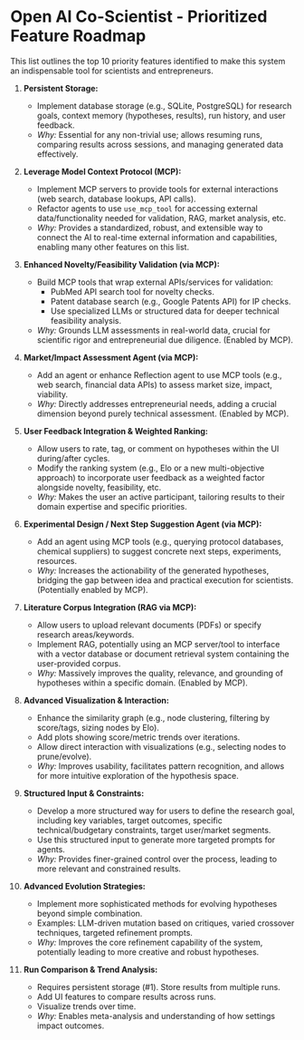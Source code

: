 # Open AI Co-Scientist - Prioritized Feature Roadmap

This list outlines the top 10 priority features identified to make this system an indispensable tool for scientists and entrepreneurs.

1.  **Persistent Storage:**
    *   Implement database storage (e.g., SQLite, PostgreSQL) for research goals, context memory (hypotheses, results), run history, and user feedback.
    *   *Why:* Essential for any non-trivial use; allows resuming runs, comparing results across sessions, and managing generated data effectively.

2.  **Leverage Model Context Protocol (MCP):**
    *   Implement MCP servers to provide tools for external interactions (web search, database lookups, API calls).
    *   Refactor agents to use `use_mcp_tool` for accessing external data/functionality needed for validation, RAG, market analysis, etc.
    *   *Why:* Provides a standardized, robust, and extensible way to connect the AI to real-time external information and capabilities, enabling many other features on this list.

3.  **Enhanced Novelty/Feasibility Validation (via MCP):**
    *   Build MCP tools that wrap external APIs/services for validation:
        *   PubMed API search tool for novelty checks.
        *   Patent database search (e.g., Google Patents API) for IP checks.
        *   Use specialized LLMs or structured data for deeper technical feasibility analysis.
    *   *Why:* Grounds LLM assessments in real-world data, crucial for scientific rigor and entrepreneurial due diligence. (Enabled by MCP).

4.  **Market/Impact Assessment Agent (via MCP):**
    *   Add an agent or enhance Reflection agent to use MCP tools (e.g., web search, financial data APIs) to assess market size, impact, viability.
    *   *Why:* Directly addresses entrepreneurial needs, adding a crucial dimension beyond purely technical assessment. (Enabled by MCP).

5.  **User Feedback Integration & Weighted Ranking:**
    *   Allow users to rate, tag, or comment on hypotheses within the UI during/after cycles.
    *   Modify the ranking system (e.g., Elo or a new multi-objective approach) to incorporate user feedback as a weighted factor alongside novelty, feasibility, etc.
    *   *Why:* Makes the user an active participant, tailoring results to their domain expertise and specific priorities.

6.  **Experimental Design / Next Step Suggestion Agent (via MCP):**
    *   Add an agent using MCP tools (e.g., querying protocol databases, chemical suppliers) to suggest concrete next steps, experiments, resources.
    *   *Why:* Increases the actionability of the generated hypotheses, bridging the gap between idea and practical execution for scientists. (Potentially enabled by MCP).

7.  **Literature Corpus Integration (RAG via MCP):**
    *   Allow users to upload relevant documents (PDFs) or specify research areas/keywords.
    *   Implement RAG, potentially using an MCP server/tool to interface with a vector database or document retrieval system containing the user-provided corpus.
    *   *Why:* Massively improves the quality, relevance, and grounding of hypotheses within a specific domain. (Enabled by MCP).

8.  **Advanced Visualization & Interaction:**
    *   Enhance the similarity graph (e.g., node clustering, filtering by score/tags, sizing nodes by Elo).
    *   Add plots showing score/metric trends over iterations.
    *   Allow direct interaction with visualizations (e.g., selecting nodes to prune/evolve).
    *   *Why:* Improves usability, facilitates pattern recognition, and allows for more intuitive exploration of the hypothesis space.

9.  **Structured Input & Constraints:**
    *   Develop a more structured way for users to define the research goal, including key variables, target outcomes, specific technical/budgetary constraints, target user/market segments.
    *   Use this structured input to generate more targeted prompts for agents.
    *   *Why:* Provides finer-grained control over the process, leading to more relevant and constrained results.

10. **Advanced Evolution Strategies:**
    *   Implement more sophisticated methods for evolving hypotheses beyond simple combination.
    *   Examples: LLM-driven mutation based on critiques, varied crossover techniques, targeted refinement prompts.
    *   *Why:* Improves the core refinement capability of the system, potentially leading to more creative and robust hypotheses.

11. **Run Comparison & Trend Analysis:**
    *   Requires persistent storage (#1). Store results from multiple runs.
    *   Add UI features to compare results across runs.
    *   Visualize trends over time.
    *   *Why:* Enables meta-analysis and understanding of how settings impact outcomes.
